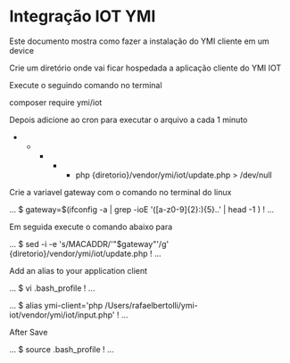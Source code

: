 # Integração IOT YMI

Este documento mostra como fazer a instalação do YMI cliente em um device

Crie um diretório onde vai ficar hospedada a aplicação cliente do YMI IOT

Execute o seguindo comando no terminal

composer require ymi/iot


Depois adicione ao cron para executar o arquivo a cada 1 minuto

* * * * * php {diretorio}/vendor/ymi/iot/update.php > /dev/null

Crie a variavel gateway com o comando no terminal do linux

...
$ gateway=$(ifconfig -a | grep -ioE '([a-z0-9]{2}:){5}..' | head -1 ) !
...

Em seguida execute o comando abaixo para 

...
$ sed -i -e 's/MACADDR/'"$gateway"'/g' {diretorio}/vendor/ymi/iot/update.php !
...

Add an alias to your application client

...
$ vi .bash_profile !
...

...
$ alias ymi-client='php /Users/rafaelbertolli/ymi-iot/vendor/ymi/iot/input.php' !
...

After Save

...
$ source .bash_profile !
...








